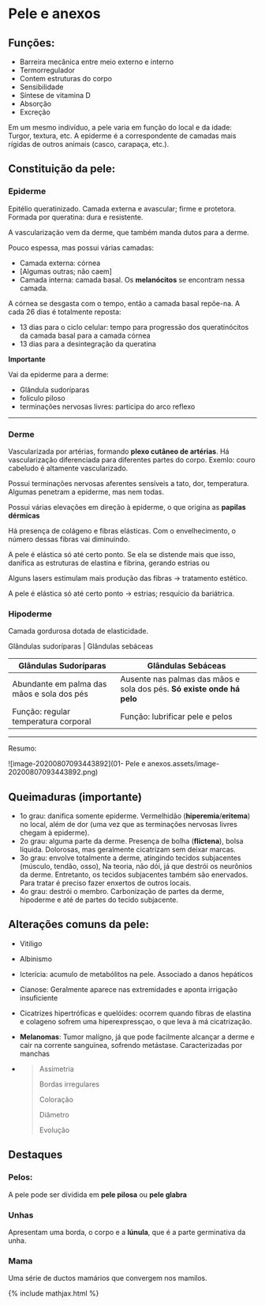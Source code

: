# Pele e anexos

## Funções:

- Barreira mecânica entre meio externo e interno
- Termorregulador
- Contem estruturas do corpo
- Sensibilidade
- Síntese de vitamina D
- Absorção
- Excreção

Em um mesmo indivíduo, a pele varia em função do local e da idade: Turgor, textura, etc.
A epiderme é a correspondente de camadas mais rígidas de outros animais (casco, carapaça, etc.).


## Constituição da pele:

### Epiderme

Epitélio queratinizado. Camada externa e avascular; firme e protetora. Formada por queratina: dura e resistente.

A vascularização vem da derme, que também manda dutos para a derme.

Pouco espessa, mas possui várias camadas:

- Camada externa: córnea 
- [Algumas outras; não caem]
- Camada interna: camada basal. Os **melanócitos** se encontram nessa camada.

A córnea se desgasta com o tempo, então a camada basal repõe-na. A cada 26 dias é totalmente reposta:

- 13 dias para o ciclo celular: tempo para progressão dos queratinócitos da camada basal para a camada córnea
- 13 dias para a desintegração da queratina

**Importante**

Vai da epiderme para a derme:

* Glândula sudoríparas
* folículo piloso
* terminações nervosas livres: participa do arco reflexo

-----



### Derme

Vascularizada por artérias, formando **plexo cutâneo de artérias**. Há vascularização diferenciada para diferentes partes do corpo. Exemlo: couro cabeludo é altamente vascularizado.

Possui terminações nervosas aferentes sensíveis a tato, dor, temperatura. Algumas penetram a epiderme, mas nem todas.

Possui várias elevações em direção à epiderme, o que origina as **papilas dérmicas**

Há presença de colágeno e fibras elásticas. Com o envelhecimento, o número dessas fibras vai diminuindo.

A pele é elástica só até certo ponto. Se ela se distende mais que isso, danifica as estruturas de elastina e fibrina, gerando estrias ou 

Alguns lasers estimulam mais produção das fibras -> tratamento estético.

A pele é elástica só até certo ponto -> estrias; resquício da bariátrica.

### Hipoderme

Camada gordurosa dotada de elasticidade.

Glândulas sudoríparas | Glândulas sebáceas

| Glândulas Sudoríparas                      | Glândulas Sebáceas                                           |
| ------------------------------------------ | ------------------------------------------------------------ |
| Abundante em palma das mãos e sola dos pés | Ausente nas palmas das mãos e sola dos pés. **Só existe onde há pelo** |
| Função: regular temperatura corporal       | Função: lubrificar pele e pelos                              |

----

Resumo:

![image-20200807093443892](01- Pele e anexos.assets/image-20200807093443892.png)

## Queimaduras (importante)

- 1o grau: danifica somente epiderme. Vermelhidão (**hiperemia**/**eritema**) no local, além de dor (uma vez que as terminações nervosas livres chegam à epiderme).
- 2o grau: alguma parte da derme. Presença de bolha (**flictena**), bolsa líquida. Dolorosas, mas geralmente cicatrizam sem deixar marcas.
- 3o grau: envolve totalmente a derme, atingindo tecidos subjacentes (músculo, tendão, osso), Na teoria, não dói, já que destrói os neurônios da derme. Entretanto, os tecidos subjacentes também são enervados. Para tratar é preciso fazer enxertos de outros locais.
- 4o grau: destrói o membro. Carbonização de partes da derme, hipoderme e até de partes do tecido subjacente.

## Alterações comuns da pele:

* Vitiligo

* Albinismo

* Icterícia: acumulo de metabólitos na pele. Associado a danos hepáticos

* Cianose: Geralmente aparece nas extremidades e aponta irrigação insuficiente 

* Cicatrizes hipertróficas e quelóides: ocorrem quando fibras de elastina e colageno sofrem uma hiperexpressçao, o que leva à má cicatrização.

* **Melanomas**: Tumor malígno, já que pode facilmente alcançar a derme e cair na corrente sanguínea, sofrendo metástase. Caracterizadas por manchas 

* > Assimetria
  >
  > Bordas irregulares
  >
  > Coloração 
  >
  > Diâmetro
  >
  > Evolução

## Destaques

### Pelos:

A pele pode ser dividida em **pele pilosa** ou **pele glabra**

### Unhas

Apresentam uma borda, o corpo e a **lúnula**, que é a parte germinativa da unha.

### Mama

Uma série de ductos mamários que convergem nos mamilos. 

{% include mathjax.html %}